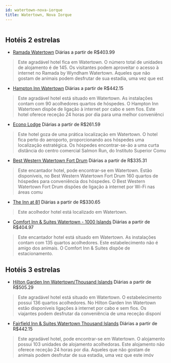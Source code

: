 ```yaml
---
id: watertown-nova-iorque
title: Watertown, Nova Iorque
---
```


<center><img src="http://photos.hotelbeds.com/giata/41/412336/412336a_hb_a_003.jpg" alt="" /></center>


## Hotéis 2 estrelas

-    [Ramada Watertown](https://www.hurb.com/hoteis/watertown/ramada-watertown-JNP-JP800532?cmp=18055) Diárias a partir de R$403.99
   > Este agradável hotel fica em Watertown. O número total de unidades de alojamento é de 145. Os visitantes podem aproveitar o acesso à internet no Ramada by Wyndham Watertown. Aqueles que não gostam de animais podem desfrutar de sua estadia, uma vez que est
-    [Hampton Inn Watertown](https://www.hurb.com/hoteis/watertown/hampton-inn-watertown-JNP-JP228904?cmp=18055) Diárias a partir de R$442.15
   > Este agradável hotel está situado em Watertown. As instalações contam com 90 acolhedores quartos de hóspedes. O Hampton Inn Watertown dispõe de ligação à internet por cabo e sem fios. Este hotel oferece receção 24 horas por dia para uma melhor conveniênci
-    [Econo Lodge](https://www.hurb.com/hoteis/watertown/econo-lodge-JNP-JP969898?cmp=18055) Diárias a partir de R$261.59
   > Este hotel goza de uma prática localização em Watertown. O hotel fica perto do aeroporto, proporcionando aos hóspedes uma localização estratégica. Os hóspedes encontrar-se-ão a uma curta distância do centro comercial Salmon Run, do Instituto Superior Comu
-    [Best Western Watertown Fort Drum](https://www.hurb.com/hoteis/watertown/best-western-watertown-fort-drum-JNP-JP066034?cmp=18055) Diárias a partir de R$335.31
   > Este encantador hotel, pode encontrar-se em Watertown. Estão disponíveis, no Best Western Watertown Fort Drum 160 quartos de hóspedes para conveniência dos hóspedes. O Best Western Watertown Fort Drum dispões de ligação à internet por Wi-Fi nas áreas comu
-    [The Inn at 81](https://www.hurb.com/hoteis/watertown/the-inn-at-81-JNP-JP785867?cmp=18055) Diárias a partir de R$330.65
   > Este acolhedor hotel está localizado em Watertown. 
-    [Comfort Inn & Suites Watertown - 1000 Islands](https://www.hurb.com/hoteis/watertown/comfort-inn-suites-watertown-1000-islands-JNP-JP974386?cmp=18055) Diárias a partir de R$404.97
   > Este encantador hotel está situado em Watertown. As instalações contam com 135 quartos acolhedores. Este estabelecimento não é amigo dos animais. O Comfort Inn &amp; Suites dispõe de estacionamento. 

## Hotéis 3 estrelas

-    [Hilton Garden Inn Watertown/Thousand Islands](https://www.hurb.com/hoteis/watertown/hilton-garden-inn-watertown-thousand-islands-JNP-JP793239?cmp=18055) Diárias a partir de R$505.29
   > Este agradável hotel está situado em Watertown. O estabelecimento possui 136 quartos acolhedores. No Hilton Garden Inn Watertown estão disponíveis ligações à internet por cabo e sem fios. Os viajantes podem desfrutar da conveniência de uma receção disponí
-    [Fairfield Inn & Suites Watertown Thousand Islands](https://www.hurb.com/hoteis/watertown/fairfield-inn-suites-watertown-thousand-islands-JNP-JP193926?cmp=18055) Diárias a partir de R$442.15
   > Este agradável hotel, pode encontrar-se em Watertown. O alojamento possui 103 unidades de alojamento acolhedoras. Este alojamento não oferece receção 24 horas por dia. Aqueles que não gostam de animais podem desfrutar de sua estadia, uma vez que este imóv
